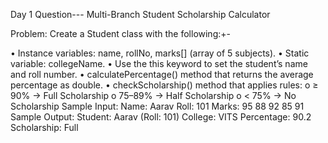 Day 1 Question--- 
Multi-Branch Student Scholarship Calculator

Problem:
Create a Student class with the following:+-

•	Instance variables: name, rollNo, marks[] (array of 5 subjects).
•	Static variable: collegeName.
•	Use the this keyword to set the student’s name and roll number.
•	calculatePercentage() method that returns the average percentage as double.
•	checkScholarship() method that applies rules:
o	≥ 90% → Full Scholarship
o	75–89% → Half Scholarship
o	< 75% → No Scholarship
Sample Input:
Name: Aarav
Roll: 101
Marks: 95 88 92 85 91
Sample Output:
Student: Aarav (Roll: 101)
College: VITS
Percentage: 90.2
Scholarship: Full
